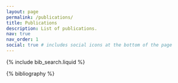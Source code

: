 ```yaml
---
layout: page
permalink: /publications/
title: Publications
description: List of publications.
nav: true
nav_order: 1
social: true # includes social icons at the bottom of the page
---
```


<!-- _pages/publications.md -->

<!-- Bibsearch Feature -->

{% include bib_search.liquid %}

<div class="publications">

{% bibliography %}

</div>
